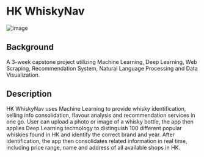 # HK WhiskyNav
![image](https://user-images.githubusercontent.com/80243823/127515288-aba383da-7a81-40dd-b987-f1453447bfad.png)


## **Background**
A 3-week capstone project utilizing Machine Learning, Deep Learning, Web Scraping, Recommendation System, Natural Language Processing and Data Visualization.

## **Description**
HK WhiskyNav uses Machine Learning to provide whisky identification, selling info consolidation, flavour analysis and recommendation services in one go.
User can upload a photo or image of a whisky bottle, the app then applies Deep Learning technology to distinguish 100 different popular whiskies found in HK and identify the correct brand and year.
After identification, the app then consolidates related information in real time, including price range, name and address of all available shops in HK.
